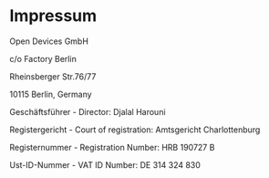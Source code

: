 # Impressum

Open Devices GmbH

c/o Factory Berlin

Rheinsberger Str.76/77

10115 Berlin, Germany


Geschäftsführer - Director: Djalal Harouni

Registergericht - Court of registration: Amtsgericht Charlottenburg

Registernummer - Registration Number: HRB 190727 B

Ust-ID-Nummer - VAT ID Number: DE 314 324 830
